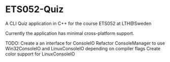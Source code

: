 ETS052-Quiz
===========

A CLI Quiz application in C++ for the course ETS052 at LTH@Sweden

Currently the application has minimal cross-platform support. 

TODO:
Create a an interface for ConsoleIO
Refactor ConsoleManager to use Win32ConsoleIO and LinuxConsoleIO depending on compiler flags
Create color support for LinuxConsoleIO